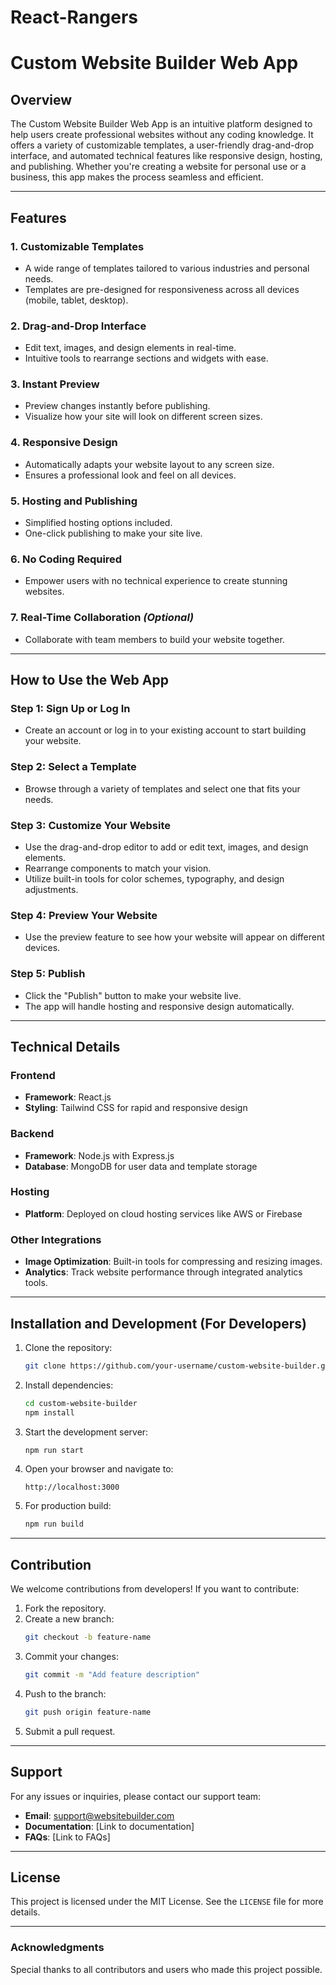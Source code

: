 # React-Rangers

# Custom Website Builder Web App

## Overview
The Custom Website Builder Web App is an intuitive platform designed to help users create professional websites without any coding knowledge. It offers a variety of customizable templates, a user-friendly drag-and-drop interface, and automated technical features like responsive design, hosting, and publishing. Whether you're creating a website for personal use or a business, this app makes the process seamless and efficient.

---

## Features

### 1. **Customizable Templates**
- A wide range of templates tailored to various industries and personal needs.
- Templates are pre-designed for responsiveness across all devices (mobile, tablet, desktop).

### 2. **Drag-and-Drop Interface**
- Edit text, images, and design elements in real-time.
- Intuitive tools to rearrange sections and widgets with ease.

### 3. **Instant Preview**
- Preview changes instantly before publishing.
- Visualize how your site will look on different screen sizes.

### 4. **Responsive Design**
- Automatically adapts your website layout to any screen size.
- Ensures a professional look and feel on all devices.

### 5. **Hosting and Publishing**
- Simplified hosting options included.
- One-click publishing to make your site live.

### 6. **No Coding Required**
- Empower users with no technical experience to create stunning websites.

### 7. **Real-Time Collaboration** *(Optional)*
- Collaborate with team members to build your website together.

---

## How to Use the Web App

### Step 1: **Sign Up or Log In**
- Create an account or log in to your existing account to start building your website.

### Step 2: **Select a Template**
- Browse through a variety of templates and select one that fits your needs.

### Step 3: **Customize Your Website**
- Use the drag-and-drop editor to add or edit text, images, and design elements.
- Rearrange components to match your vision.
- Utilize built-in tools for color schemes, typography, and design adjustments.

### Step 4: **Preview Your Website**
- Use the preview feature to see how your website will appear on different devices.

### Step 5: **Publish**
- Click the "Publish" button to make your website live.
- The app will handle hosting and responsive design automatically.

---

## Technical Details

### Frontend
- **Framework**: React.js
- **Styling**: Tailwind CSS for rapid and responsive design

### Backend
- **Framework**: Node.js with Express.js
- **Database**: MongoDB for user data and template storage

### Hosting
- **Platform**: Deployed on cloud hosting services like AWS or Firebase

### Other Integrations
- **Image Optimization**: Built-in tools for compressing and resizing images.
- **Analytics**: Track website performance through integrated analytics tools.

---

## Installation and Development (For Developers)

1. Clone the repository:
   ```bash
   git clone https://github.com/your-username/custom-website-builder.git
   ```

2. Install dependencies:
   ```bash
   cd custom-website-builder
   npm install
   ```

3. Start the development server:
   ```bash
   npm run start
   ```

4. Open your browser and navigate to:
   ```
   http://localhost:3000
   ```

5. For production build:
   ```bash
   npm run build
   ```

---

## Contribution
We welcome contributions from developers! If you want to contribute:

1. Fork the repository.
2. Create a new branch:
   ```bash
   git checkout -b feature-name
   ```
3. Commit your changes:
   ```bash
   git commit -m "Add feature description"
   ```
4. Push to the branch:
   ```bash
   git push origin feature-name
   ```
5. Submit a pull request.

---

## Support
For any issues or inquiries, please contact our support team:
- **Email**: support@websitebuilder.com
- **Documentation**: [Link to documentation]
- **FAQs**: [Link to FAQs]

---

## License
This project is licensed under the MIT License. See the `LICENSE` file for more details.

---

### Acknowledgments
Special thanks to all contributors and users who made this project possible.

